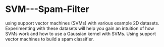 # SVM---Spam-Filter

using support vector machines (SVMs) with various example 2D datasets. 
Experimenting with these datasets will help you gain an intuition of how SVMs work and how to use a Gaussian
kernel with SVMs.
Using support vector machines to build a spam classifier.

